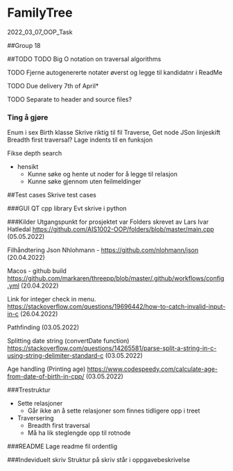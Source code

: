 # FamilyTree
2022_03_07_OOP_Task

##Group 18

##TODO
TODO Big O notation on traversal algorithms

TODO Fjerne autogenererte notater øverst og legge til kandidatnr i ReadMe

TODO Due delivery 7th of April*

TODO Separate to header and source files?

### Ting å gjøre
Enum i sex
Birth klasse
Skrive riktig til fil
Traverse, Get node
JSon linjeskift
Breadth first traversal?
Lage indents til en funksjon

Fikse depth search
- hensikt 
  - Kunne søke og hente ut noder for å legge til relasjon
  - Kunne søke gjennom uten feilmeldinger

##Test cases
Skrive test cases

###GUI
QT cpp library
Evt skrive i python

###Kilder
Utgangspunkt for prosjektet var Folders skrevet av Lars Ivar Hatledal
https://github.com/AIS1002-OOP/folders/blob/master/main.cpp
(05.05.2022)

Filhåndtering Json Nhlohmann -
https://github.com/nlohmann/json
(20.04.2022)

Macos - github build
https://github.com/markaren/threepp/blob/master/.github/workflows/config.yml
(20.04.2022)

Link for integer check in menu.
https://stackoverflow.com/questions/19696442/how-to-catch-invalid-input-in-c
(26.04.2022)

Pathfinding
(03.05.2022)

Splitting date string (convertDate function)
https://stackoverflow.com/questions/14265581/parse-split-a-string-in-c-using-string-delimiter-standard-c
(03.05.2022)

Age handling (Printing age)
https://www.codespeedy.com/calculate-age-from-date-of-birth-in-cpp/
(03.05.2022)

###Trestruktur
- Sette relasjoner
  - Går ikke an å sette relasjoner som finnes tidligere opp i treet
- Traversering
  - Breadth first traversal
  - Må ha lik steglengde opp til rotnode

###README 
Lage readme fil ordentlig

###Indeviduelt skriv
Struktur på skriv står i oppgavebeskrivelse